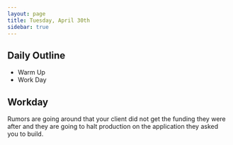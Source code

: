 ```yaml
---
layout: page
title: Tuesday, April 30th
sidebar: true
---
```


## Daily Outline

* Warm Up
* Work Day

## Workday

Rumors are going around that your client did not get the funding they were
after and they are going to halt production on the application they asked you
to build.